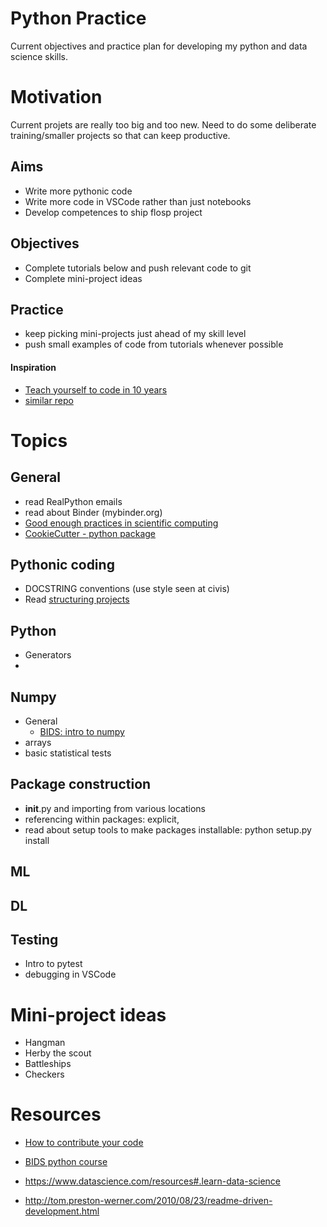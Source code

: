 # Python Practice
Current objectives and practice plan for developing my python and data science skills.

# Motivation
Current projets are really too big and too new. Need to do some deliberate training/smaller projects so that can keep productive.

## Aims
- Write more pythonic code
- Write more code in VSCode rather than just notebooks
- Develop competences to ship flosp project

## Objectives
- Complete tutorials below and push relevant code to git
- Complete mini-project ideas

## Practice
- keep picking mini-projects just ahead of my skill level
- push small examples of code from tutorials whenever possible


#### Inspiration
* [Teach yourself to code in 10 years](http://norvig.com/21-days.html)
* [similar repo](https://github.com/robert8138/python-deliberate-practice/blob/master/README.md)

# Topics

## General
- read RealPython emails
- read about Binder (mybinder.org)
- [Good enough practices in scientific computing](https://arxiv.org/abs/1609.00037)
- [CookieCutter - python package](https://cookiecutter.readthedocs.io/en/latest/)

## Pythonic coding
- DOCSTRING conventions (use style seen at civis)
- Read [structuring projects](https://docs.python-guide.org/writing/structure/)

## Python
- Generators
- 

## Numpy
- General
  - [BIDS: intro to numpy](https://www.youtube.com/watch?v=PDOsOcG0m-Q)
- arrays
- basic statistical tests


## Package construction
- __init__.py and importing from various locations
- referencing within packages: explicit,  
- read about setup tools to make packages installable: python setup.py install

## ML

## DL

## Testing
- Intro to pytest
- debugging in VSCode

# Mini-project ideas
* Hangman
* Herby the scout
* Battleships
* Checkers



# Resources
- [How to contribute your code](https://www.youtube.com/watch?v=uRul8QdYvqQ)
- [BIDS python course](https://bids.berkeley.edu/news/python-boot-camp-fall-2016-training-videos-available-online)
- https://www.datascience.com/resources#.learn-data-science



- http://tom.preston-werner.com/2010/08/23/readme-driven-development.html
